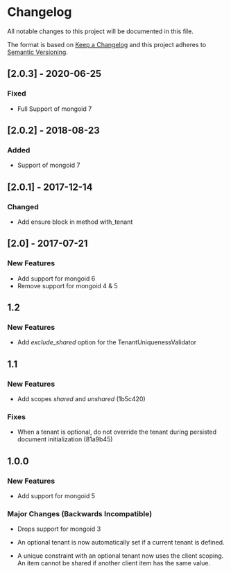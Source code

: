 # Changelog
All notable changes to this project will be documented in this file.

The format is based on [Keep a Changelog](http://keepachangelog.com/en/1.0.0/)
and this project adheres to [Semantic Versioning](http://semver.org/spec/v2.0.0.html).

## [2.0.3] - 2020-06-25
### Fixed

* Full Support of mongoid 7

## [2.0.2] - 2018-08-23
### Added

* Support of mongoid 7

## [2.0.1] - 2017-12-14
### Changed

* Add ensure block in method with_tenant

## [2.0] - 2017-07-21
### New Features

* Add support for mongoid 6
* Remove support for mongoid 4 & 5

## 1.2

### New Features

* Add *exclude_shared* option for the TenantUniquenessValidator

## 1.1

### New Features

* Add scopes *shared* and *unshared* (1b5c420)

### Fixes

* When a tenant is optional, do not override the tenant during persisted document initialization (81a9b45)

## 1.0.0

### New Features

* Add support for mongoid 5

### Major Changes (Backwards Incompatible)

* Drops support for mongoid 3

* An optional tenant is now automatically set if a current tenant is defined.

* A unique constraint with an optional tenant now uses the client scoping. An item cannot be shared if another client item has the same value.